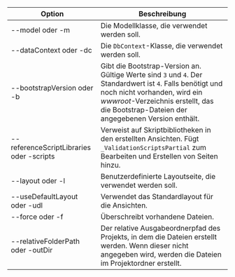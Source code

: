<!-- Options common to Razor Pages and Controller -->
| Option               | Beschreibung|
| ----------------- | ------------ |
| --model oder -m  | Die Modellklasse, die verwendet werden soll. |
| --dataContext oder -dc  | Die `DbContext`-Klasse, die verwendet werden soll. |
| --bootstrapVersion oder -b  | Gibt die Bootstrap-Version an. Gültige Werte sind `3` und `4`. Der Standardwert ist `4`. Falls benötigt und noch nicht vorhanden, wird ein *wwwroot*-Verzeichnis erstellt, das die Bootstrap-Dateien der angegebenen Version enthält. |
| --referenceScriptLibraries oder -scripts |  Verweist auf Skriptbibliotheken in den erstellten Ansichten. Fügt `_ValidationScriptsPartial` zum Bearbeiten und Erstellen von Seiten hinzu. |
| --layout oder -l | Benutzerdefinierte Layoutseite, die verwendet werden soll. |
| --useDefaultLayout oder -udl | Verwendet das Standardlayout für die Ansichten. |
| --force oder -f | Überschreibt vorhandene Dateien. |
| --relativeFolderPath oder -outDir | Der relative Ausgabeordnerpfad des Projekts, in dem die Dateien erstellt werden. Wenn dieser nicht angegeben wird, werden die Dateien im Projektordner erstellt. |